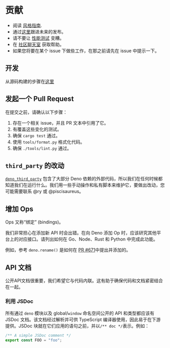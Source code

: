 # 贡献

- 阅读 [风格指南](../../style-guide.zh-CN.md).
- 通过[这里](https://github.com/denoland/deno/milestones)跟进未来的发布。
- 请不要让 [性能测试](https://deno.land/benchmarks.html) 变糟。
- 在 [社区聊天室](https://discord.gg/TGMHGv6) 获取帮助。
- 如果您将要在某个 issue 下做些工作，在那之前请先在 issue 中提示一下。

## 开发

从源码构建的步骤在[这里](./contributing/building_from_source.md)

## 发起一个 Pull Request

在提交之前，请确认以下步骤：

1. 存在一个相关 issue，并且 PR 文本中引用了它。
2. 有覆盖这些变化的测试。
3. 确保 `cargo test` 通过。
4. 使用 `tools/format.py` 格式化代码。
5. 确保 `./tools/lint.py` 通过。

##  `third_party` 的改动

[`deno_third_party`](https://github.com/denoland/deno_third_party) 包含了大部分 Deno 依赖的外部代码，所以我们在任何时候都知道我们在运行什么。我们用一些手动操作和私有脚本来维护它，要做出改动，您可能需要联系 @ry 或 @piscisaureus。

## 增加 Ops 

Ops 又称“绑定” (bindings)。

我们非常担心在添加新 API 时会出错。在向 Deno 添加 Op 时，应该研究其他平台上的对应接口。请列出如何在 Go、Node、Rust 和 Python 中完成此功能。

例如，参考 `deno.rename()` 是如何在
[PR #671](https://github.com/denoland/deno/pull/671)中提出并添加的。

## API 文档

公开API文档很重要，我们希望它与代码内联。这有助于确保代码和文档紧密结合在一起。

### 利用 JSDoc

所有通过 `deno` 模块以及 global/`window` 命名空间公开的 API 和类型都应该有 JSDoc 文档。该文档经过解析并可供 TypeScript 编译器使用，因此易于在下游提供。JSDoc 块就在它们应用的语句之前，并以`/** doc */`表示。例如：

```ts
/** A simple JSDoc comment */
export const FOO = "foo";
```
